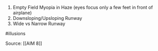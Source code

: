 1. Empty Field Myopia in Haze (eyes focus only a few feet in front of airplane)
2. Downsloping/Upsloping Runway
3. Wide vs Narrow Runway

#illusions

Source: [[AIM 8]]

